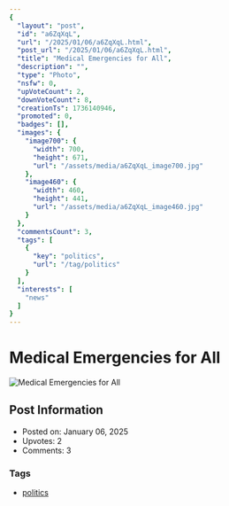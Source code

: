 ```yaml
---
{
  "layout": "post",
  "id": "a6ZqXqL",
  "url": "/2025/01/06/a6ZqXqL.html",
  "post_url": "/2025/01/06/a6ZqXqL.html",
  "title": "Medical Emergencies for All",
  "description": "",
  "type": "Photo",
  "nsfw": 0,
  "upVoteCount": 2,
  "downVoteCount": 8,
  "creationTs": 1736140946,
  "promoted": 0,
  "badges": [],
  "images": {
    "image700": {
      "width": 700,
      "height": 671,
      "url": "/assets/media/a6ZqXqL_image700.jpg"
    },
    "image460": {
      "width": 460,
      "height": 441,
      "url": "/assets/media/a6ZqXqL_image460.jpg"
    }
  },
  "commentsCount": 3,
  "tags": [
    {
      "key": "politics",
      "url": "/tag/politics"
    }
  ],
  "interests": [
    "news"
  ]
}
---
```


# Medical Emergencies for All

![Medical Emergencies for All](/assets/media/a6ZqXqL_image700.jpg)

## Post Information

- Posted on: January 06, 2025
- Upvotes: 2
- Comments: 3

### Tags

- [politics](/tag/politics)
